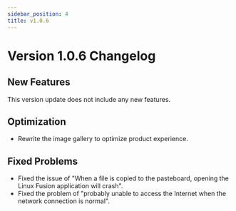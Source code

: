 ```yaml
---
sidebar_position: 4
title: v1.0.6
---
```


# Version 1.0.6 Changelog

## New Features

This version update does not include any new features.

## Optimization

- Rewrite the image gallery to optimize product experience.

## Fixed Problems

- Fixed the issue of "When a file is copied to the pasteboard, opening the Linux Fusion application will crash".
- Fixed the problem of "probably unable to access the Internet when the network connection is normal".